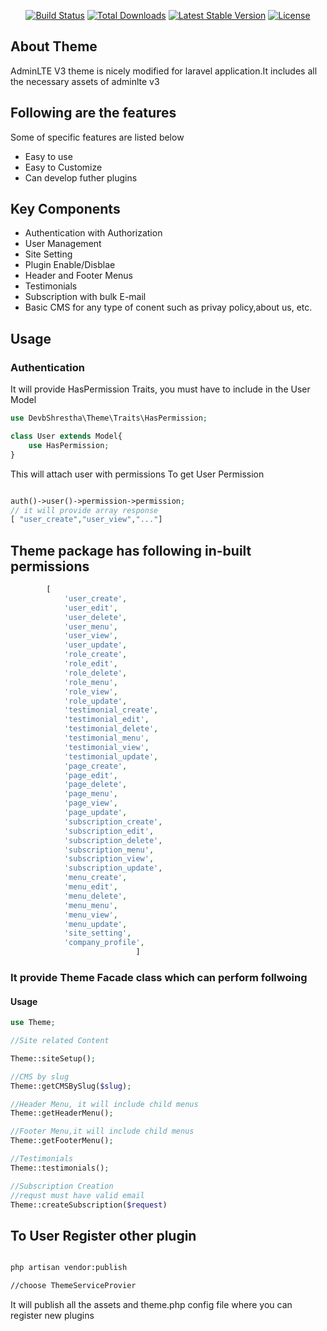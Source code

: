 <p align="center">
<a href="https://travis-ci.org/laravel/framework"><img src="https://travis-ci.org/laravel/framework.svg" alt="Build Status"></a>
<a href="https://packagist.org/packages/laravel/framework"><img src="https://img.shields.io/packagist/dt/laravel/framework" alt="Total Downloads"></a>
<a href="https://packagist.org/packages/laravel/framework"><img src="https://img.shields.io/packagist/v/laravel/framework" alt="Latest Stable Version"></a>
<a href="https://packagist.org/packages/laravel/framework"><img src="https://img.shields.io/packagist/l/laravel/framework" alt="License"></a>
</p>

## About Theme

AdminLTE V3 theme is nicely modified for laravel application.It includes all the necessary assets of adminlte v3


## Following are the features

Some of specific features are listed below


- Easy to use
- Easy to Customize
- Can develop futher plugins

## Key Components
- Authentication with Authorization
- User Management
- Site Setting
- Plugin Enable/Disblae
- Header and Footer Menus
- Testimonials
- Subscription with bulk E-mail
- Basic CMS for any type of conent such as privay policy,about us, etc.

## Usage
### Authentication
It will provide HasPermission Traits, you must have to include in the User Model
```php
use DevbShrestha\Theme\Traits\HasPermission;

class User extends Model{
    use HasPermission;
}

```
This will attach user with permissions
To get User Permission 
```php 

auth()->user()->permission->permission;
// it will provide array response
[ "user_create","user_view","..."]


```
## Theme package has following in-built permissions
```php
        [          
            'user_create',
            'user_edit',
            'user_delete',
            'user_menu',
            'user_view',
            'user_update',
            'role_create',
            'role_edit',
            'role_delete',
            'role_menu',
            'role_view',
            'role_update',
            'testimonial_create',
            'testimonial_edit',
            'testimonial_delete',
            'testimonial_menu',
            'testimonial_view',
            'testimonial_update',
            'page_create',
            'page_edit',
            'page_delete',
            'page_menu',
            'page_view',
            'page_update',
            'subscription_create',
            'subscription_edit',
            'subscription_delete',
            'subscription_menu',
            'subscription_view',
            'subscription_update',
            'menu_create',
            'menu_edit',
            'menu_delete',
            'menu_menu',
            'menu_view',
            'menu_update',
            'site_setting',
            'company_profile',
                            ]
```
### It provide Theme Facade class which can perform follwoing

#### Usage
```php
use Theme;

//Site related Content

Theme::siteSetup();

//CMS by slug
Theme::getCMSBySlug($slug);

//Header Menu, it will include child menus 
Theme::getHeaderMenu();

//Footer Menu,it will include child menus 
Theme::getFooterMenu();

//Testimonials
Theme::testimonials();

//Subscription Creation
//requst must have valid email
Theme::createSubscription($request)

```
## To User Register other plugin
```cmd

php artisan vendor:publish 

//choose ThemeServiceProvier

```
It will publish all the assets and theme.php config file
where you can register new plugins
